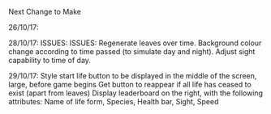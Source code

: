 Next Change to Make

26/10/17: 
    <!-- When herbie dies, slowly decay instead of disapper. (Completed 27/10/17) -->

28/10/17:
    <!-- Create generic die function. (Completed 29/10/17) -->
    <!-- Create generic decay function. (Completed 29/10/17) -->
        ISSUES:
        <!-- (I001): Above 2 functions fail with more than one of each species (causing crash) (29/10/17) -->
        <!-- (I002): While lifeform decays, all of same species (under index of the decaying) freeze and resume movement once the decaying is removed. (29/10/17) -->
    <!-- Generate different speeds amoungst creatures upon generation. (29/10/17) -->
        ISSUES:
            <!-- (I003): When a creature aproaches it's prey, if the distance is not divisible by the creature's speed, it will never reach it. (29/10/17) -->
    Regenerate leaves over time.
    Background colour change according to time passed (to simulate day and night).
    Adjust sight capability to time of day.

29/10/17:
    Style start life button to be displayed in the middle of the screen, large, before game begins
    Get button to reappear if all life has ceased to exist (apart from leaves)
    Display leaderboard on the right, with the following attributes:
        Name of life form,
        Species,
        Health bar,
        Sight,
        Speed